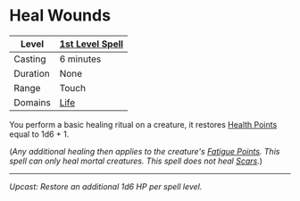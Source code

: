 # Heal Wounds

| Level    | [1st Level Spell](1st%20Level%20Spells.md)                                |
| -------- | ---------------------------------------- |
| Casting  | 6 minutes                                |
| Duration | None                                     |
| Range    | Touch                                    |
| Domains  | [Life](../../../Spell%20Domains/Life.md) |

You perform a basic healing ritual on a creature, it restores [Health Points](../../../../Player%20Characters/Derived%20Statistics/Health%20Points.md) equal to 1d6 + 1.

(*Any additional healing then applies to the creature's [Fatigue Points](../../../../Player%20Characters/Derived%20Statistics/Fatigue%20Points.md).* *This spell can only heal mortal creatures. This spell does not heal [Scars](../../../../Player%20Characters/Derived%20Statistics/Scars.md).*)

---
*Upcast: Restore an additional 1d6 HP per spell level.*